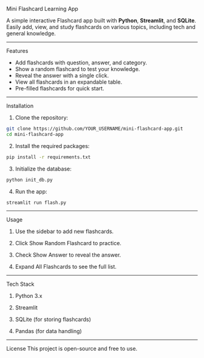 Mini Flashcard Learning App

A simple interactive Flashcard app built with **Python**, **Streamlit**, and **SQLite**.  
Easily add, view, and study flashcards on various topics, including tech and general knowledge.

---

Features

- Add flashcards with question, answer, and category.
- Show a random flashcard to test your knowledge.
- Reveal the answer with a single click.
- View all flashcards in an expandable table.
- Pre-filled flashcards for quick start.

---

Installation

1. Clone the repository:

```bash
git clone https://github.com/YOUR_USERNAME/mini-flashcard-app.git
cd mini-flashcard-app
```
2. Install the required packages:

```bash
pip install -r requirements.txt
```

3. Initialize the database:

```bash
python init_db.py
```

4. Run the app:

```bash
streamlit run flash.py
```

---

Usage

1. Use the sidebar to add new flashcards.

2. Click Show Random Flashcard to practice.

3. Check Show Answer to reveal the answer.

4. Expand All Flashcards to see the full list.

---

Tech Stack

1. Python 3.x

2. Streamlit

3. SQLite (for storing flashcards)

4. Pandas (for data handling)

---

License
This project is open-source and free to use.
